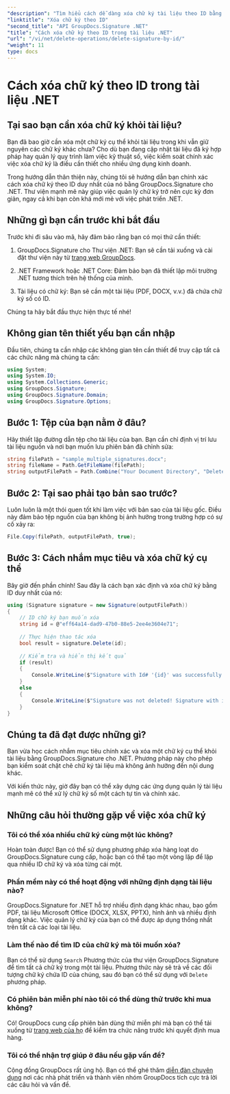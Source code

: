 ```yaml
---
"description": "Tìm hiểu cách dễ dàng xóa chữ ký tài liệu theo ID bằng GroupDocs.Signature cho .NET. Hướng dẫn từng bước với các ví dụ mã đầy đủ."
"linktitle": "Xóa chữ ký theo ID"
"second_title": "API GroupDocs.Signature .NET"
"title": "Cách xóa chữ ký theo ID trong tài liệu .NET"
"url": "/vi/net/delete-operations/delete-signature-by-id/"
"weight": 11
type: docs
---
```

# Cách xóa chữ ký theo ID trong tài liệu .NET

## Tại sao bạn cần xóa chữ ký khỏi tài liệu?

Bạn đã bao giờ cần xóa một chữ ký cụ thể khỏi tài liệu trong khi vẫn giữ nguyên các chữ ký khác chưa? Cho dù bạn đang cập nhật tài liệu đã ký hợp pháp hay quản lý quy trình làm việc kỹ thuật số, việc kiểm soát chính xác việc xóa chữ ký là điều cần thiết cho nhiều ứng dụng kinh doanh.

Trong hướng dẫn thân thiện này, chúng tôi sẽ hướng dẫn bạn chính xác cách xóa chữ ký theo ID duy nhất của nó bằng GroupDocs.Signature cho .NET. Thư viện mạnh mẽ này giúp việc quản lý chữ ký trở nên cực kỳ đơn giản, ngay cả khi bạn còn khá mới mẻ với việc phát triển .NET.

## Những gì bạn cần trước khi bắt đầu

Trước khi đi sâu vào mã, hãy đảm bảo rằng bạn có mọi thứ cần thiết:

1. GroupDocs.Signature cho Thư viện .NET: Bạn sẽ cần tải xuống và cài đặt thư viện này từ [trang web GroupDocs](https://releases.groupdocs.com/signature/net/).

2. .NET Framework hoặc .NET Core: Đảm bảo bạn đã thiết lập môi trường .NET tương thích trên hệ thống của mình.

3. Tài liệu có chữ ký: Bạn sẽ cần một tài liệu (PDF, DOCX, v.v.) đã chứa chữ ký số có ID.

Chúng ta hãy bắt đầu thực hiện thực tế nhé!

## Không gian tên thiết yếu bạn cần nhập

Đầu tiên, chúng ta cần nhập các không gian tên cần thiết để truy cập tất cả các chức năng mà chúng ta cần:

```csharp
using System;
using System.IO;
using System.Collections.Generic;
using GroupDocs.Signature;
using GroupDocs.Signature.Domain;
using GroupDocs.Signature.Options;
```

## Bước 1: Tệp của bạn nằm ở đâu?

Hãy thiết lập đường dẫn tệp cho tài liệu của bạn. Bạn cần chỉ định vị trí lưu tài liệu nguồn và nơi bạn muốn lưu phiên bản đã chỉnh sửa:

```csharp
string filePath = "sample_multiple_signatures.docx";
string fileName = Path.GetFileName(filePath);
string outputFilePath = Path.Combine("Your Document Directory", "DeleteById", fileName);
```

## Bước 2: Tại sao phải tạo bản sao trước?

Luôn luôn là một thói quen tốt khi làm việc với bản sao của tài liệu gốc. Điều này đảm bảo tệp nguồn của bạn không bị ảnh hưởng trong trường hợp có sự cố xảy ra:

```csharp
File.Copy(filePath, outputFilePath, true);
```

## Bước 3: Cách nhắm mục tiêu và xóa chữ ký cụ thể

Bây giờ đến phần chính! Sau đây là cách bạn xác định và xóa chữ ký bằng ID duy nhất của nó:

```csharp
using (Signature signature = new Signature(outputFilePath))
{
    // ID chữ ký bạn muốn xóa
    string id = @"eff64a14-dad9-47b0-88e5-2ee4e3604e71";
    
    // Thực hiện thao tác xóa
    bool result = signature.Delete(id);
    
    // Kiểm tra và hiển thị kết quả
    if (result)
    {
        Console.WriteLine($"Signature with Id# '{id}' was successfully deleted from document ['{fileName}'].");
    }
    else
    {
        Console.WriteLine($"Signature was not deleted! Signature with id# '{id}' was not found in the document.");
    }
}
```

## Chúng ta đã đạt được những gì?

Bạn vừa học cách nhắm mục tiêu chính xác và xóa một chữ ký cụ thể khỏi tài liệu bằng GroupDocs.Signature cho .NET. Phương pháp này cho phép bạn kiểm soát chặt chẽ chữ ký tài liệu mà không ảnh hưởng đến nội dung khác.

Với kiến thức này, giờ đây bạn có thể xây dựng các ứng dụng quản lý tài liệu mạnh mẽ có thể xử lý chữ ký số một cách tự tin và chính xác.

## Những câu hỏi thường gặp về việc xóa chữ ký

### Tôi có thể xóa nhiều chữ ký cùng một lúc không?

Hoàn toàn được! Bạn có thể sử dụng phương pháp xóa hàng loạt do GroupDocs.Signature cung cấp, hoặc bạn có thể tạo một vòng lặp để lặp qua nhiều ID chữ ký và xóa từng cái một.

### Phần mềm này có thể hoạt động với những định dạng tài liệu nào?

GroupDocs.Signature for .NET hỗ trợ nhiều định dạng khác nhau, bao gồm PDF, tài liệu Microsoft Office (DOCX, XLSX, PPTX), hình ảnh và nhiều định dạng khác. Việc quản lý chữ ký của bạn có thể được áp dụng thống nhất trên tất cả các loại tài liệu.

### Làm thế nào để tìm ID của chữ ký mà tôi muốn xóa?

Bạn có thể sử dụng `Search` Phương thức của thư viện GroupDocs.Signature để tìm tất cả chữ ký trong một tài liệu. Phương thức này sẽ trả về các đối tượng chữ ký chứa ID của chúng, sau đó bạn có thể sử dụng với `Delete` phương pháp.

### Có phiên bản miễn phí nào tôi có thể dùng thử trước khi mua không?

Có! GroupDocs cung cấp phiên bản dùng thử miễn phí mà bạn có thể tải xuống từ [trang web của họ](https://releases.groupdocs.com/) để kiểm tra chức năng trước khi quyết định mua hàng.

### Tôi có thể nhận trợ giúp ở đâu nếu gặp vấn đề?

Cộng đồng GroupDocs rất ủng hộ. Bạn có thể ghé thăm [diễn đàn chuyên dụng](https://forum.groupdocs.com/c/signature/13) nơi các nhà phát triển và thành viên nhóm GroupDocs tích cực trả lời các câu hỏi và vấn đề.